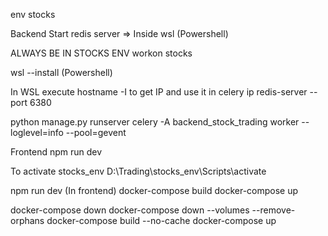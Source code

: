env stocks

Backend
Start redis server => Inside wsl (Powershell)

ALWAYS BE IN STOCKS ENV
workon stocks

wsl --install (Powershell)

In WSL execute hostname -I to get IP and use it in celery ip
redis-server --port 6380
<!-- daphne backend_stock_trading.asgi:application -->
python manage.py runserver
celery -A backend_stock_trading worker --loglevel=info --pool=gevent

Frontend
npm run dev

To activate stocks_env
D:\Trading\stocks_env\Scripts\activate  
<!-- To Execute using docker -->
npm run dev (In frontend)
docker-compose build
docker-compose up

<!-- http://localhost:5173/ -->

<!-- If Docker is giving some issues -->
docker-compose down
docker-compose down --volumes --remove-orphans
docker-compose build --no-cache
docker-compose up
